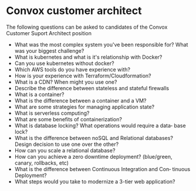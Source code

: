 # Convox customer architect

The following questions can be asked to candidates of the Convox Customer Suport Architect position

 - What was the most complex system you've been responsible for? What was your biggest challenge?
 - What is kubernetes and what is it's relationship with Docker?
 - Can you use kubernetes without docker?
 - Which AWS tools do you have experience with?
 - How is your experience with Terraform/Cloudformation?
 - What is a CDN? When might you use one?
 - Describe the difference between stateless and stateful firewalls
 - What is a container?
 - What is the difference between a container and a VM? 
 - What are some strategies for managing application state?
 - What is serverless computing?
 - What are some benefits of containerization?
 - What is database locking? What operations would require a data‐
base lock?
 - What is the difference between noSQL and Relational databases?
Design decision to use one over the other?
 - How can you scale a relational database?
 - How can you achieve a zero downtime deployment? (blue/green,
canary, rollbacks, etc)
 - What is the difference between Continuous Integration and Con‐
tinuous Deployment?
 - What steps would you take to modernize a 3-tier web
application?

